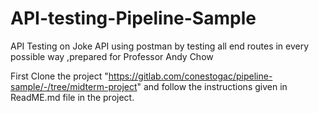 # API-testing-Pipeline-Sample

API Testing on Joke API using postman by testing all end routes in every possible way ,prepared for Professor Andy Chow

First Clone the project "https://gitlab.com/conestogac/pipeline-sample/-/tree/midterm-project" and follow the instructions given in ReadME.md file in the project.
